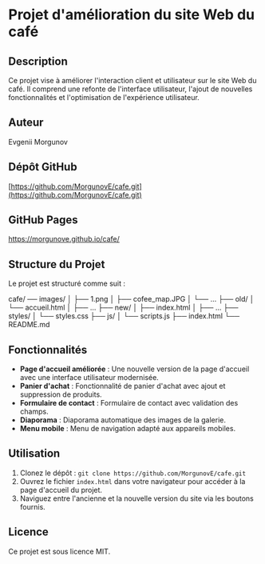 # Projet d'amélioration du site Web du café

## Description
Ce projet vise à améliorer l'interaction client et utilisateur sur le site Web du café. Il comprend une refonte de l'interface utilisateur, l'ajout de nouvelles fonctionnalités et l'optimisation de l'expérience utilisateur.

## Auteur
Evgenii Morgunov

## Dépôt GitHub
[https://github.com/MorgunovE/cafe.git](https://github.com/MorgunovE/cafe.git)

## GitHub Pages 
https://morgunove.github.io/cafe/

## Structure du Projet
Le projet est structuré comme suit :

cafe/
── images/
│       ├── 1.png
│       ├── cofee_map.JPG
│       └── ...
├── old/
│   └── accueil.html
│   ├── ...
├── new/
│   ├── index.html
│   ├── ...
├── styles/
│   └── styles.css
├── js/
│   └── scripts.js
├── index.html
└── README.md

## Fonctionnalités
- **Page d'accueil améliorée** : Une nouvelle version de la page d'accueil avec une interface utilisateur modernisée.
- **Panier d'achat** : Fonctionnalité de panier d'achat avec ajout et suppression de produits.
- **Formulaire de contact** : Formulaire de contact avec validation des champs.
- **Diaporama** : Diaporama automatique des images de la galerie.
- **Menu mobile** : Menu de navigation adapté aux appareils mobiles.

## Utilisation
1. Clonez le dépôt : `git clone https://github.com/MorgunovE/cafe.git`
2. Ouvrez le fichier `index.html` dans votre navigateur pour accéder à la page d'accueil du projet.
3. Naviguez entre l'ancienne et la nouvelle version du site via les boutons fournis.

## Licence
Ce projet est sous licence MIT.
